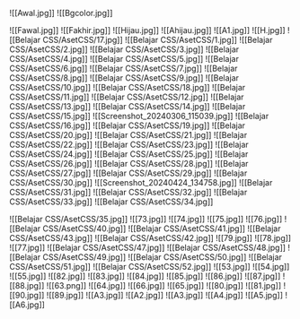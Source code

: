 ![[Awal.jpg]]
![[Bgcolor.jpg]]


![[Fawal.jpg]]
![[Fakhir.jpg]]
![[Hijau.jpg]]
![[Ahijau.jpg]]
![[A1.jpg]]
![[H.jpg]]
![[Belajar CSS/AsetCSS/17.jpg]]
![[Belajar CSS/AsetCSS/1.jpg]]
![[Belajar CSS/AsetCSS/2.jpg]]
![[Belajar CSS/AsetCSS/3.jpg]]
![[Belajar CSS/AsetCSS/4.jpg]]
![[Belajar CSS/AsetCSS/5.jpg]]
![[Belajar CSS/AsetCSS/6.jpg]]
![[Belajar CSS/AsetCSS/7.jpg]]
![[Belajar CSS/AsetCSS/8.jpg]]
![[Belajar CSS/AsetCSS/9.jpg]]
![[Belajar CSS/AsetCSS/10.jpg]]
![[Belajar CSS/AsetCSS/18.jpg]]
![[Belajar CSS/AsetCSS/11.jpg]]
![[Belajar CSS/AsetCSS/12.jpg]]
![[Belajar CSS/AsetCSS/13.jpg]]
![[Belajar CSS/AsetCSS/14.jpg]]
![[Belajar CSS/AsetCSS/15.jpg]]
![[Screenshot_20240306_115039.jpg]]
![[Belajar CSS/AsetCSS/16.jpg]]
![[Belajar CSS/AsetCSS/19.jpg]]
![[Belajar CSS/AsetCSS/20.jpg]]
![[Belajar CSS/AsetCSS/21.jpg]]
![[Belajar CSS/AsetCSS/22.jpg]]
![[Belajar CSS/AsetCSS/23.jpg]]
![[Belajar CSS/AsetCSS/24.jpg]]
![[Belajar CSS/AsetCSS/25.jpg]]
![[Belajar CSS/AsetCSS/26.jpg]]
![[Belajar CSS/AsetCSS/28.jpg]]
![[Belajar CSS/AsetCSS/27.jpg]]
![[Belajar CSS/AsetCSS/29.jpg]]
![[Belajar CSS/AsetCSS/30.jpg]]
![[Screenshot_20240424_134758.jpg]]
![[Belajar CSS/AsetCSS/31.jpg]]
![[Belajar CSS/AsetCSS/32.jpg]]
![[Belajar CSS/AsetCSS/33.jpg]]
![[Belajar CSS/AsetCSS/34.jpg]]

![[Belajar CSS/AsetCSS/35.jpg]]
![[73.jpg]]
![[74.jpg]]
![[75.jpg]]
![[76.jpg]]
![[Belajar CSS/AsetCSS/40.jpg]]
![[Belajar CSS/AsetCSS/41.jpg]]
![[Belajar CSS/AsetCSS/43.jpg]]
![[Belajar CSS/AsetCSS/42.jpg]]
![[79.jpg]]
![[78.jpg]]
![[77.jpg]]
![[Belajar CSS/AsetCSS/47.jpg]]
![[Belajar CSS/AsetCSS/48.jpg]]
![[Belajar CSS/AsetCSS/49.jpg]]
![[Belajar CSS/AsetCSS/50.jpg]]
![[Belajar CSS/AsetCSS/51.jpg]]
![[Belajar CSS/AsetCSS/52.jpg]]
![[53.jpg]]
![[54.jpg]]
![[55.jpg]]
![[82.jpg]]
![[83.jpg]]
![[84.jpg]]
![[85.jpg]]
![[86.jpg]]
![[87.jpg]]
![[88.jpg]]
![[63.png]]
![[64.jpg]]
![[66.jpg]]
![[65.jpg]]
![[80.jpg]]
![[81.jpg]]
![[90.jpg]]
![[89.jpg]]
![[A3.jpg]]
![[A2.jpg]]
![[A3.jpg]]
![[A4.jpg]]
![[A5.jpg]]
![[A6.jpg]]
